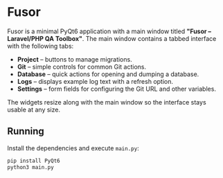 # Fusor

Fusor is a minimal PyQt6 application with a main window titled
**"Fusor – Laravel/PHP QA Toolbox"**. The main window contains a tabbed
interface with the following tabs:

- **Project** – buttons to manage migrations.
- **Git** – simple controls for common Git actions.
- **Database** – quick actions for opening and dumping a database.
- **Logs** – displays example log text with a refresh option.
- **Settings** – form fields for configuring the Git URL and other variables.

The widgets resize along with the main window so the interface stays usable at
any size.

## Running

Install the dependencies and execute `main.py`:

```bash
pip install PyQt6
python3 main.py
```
